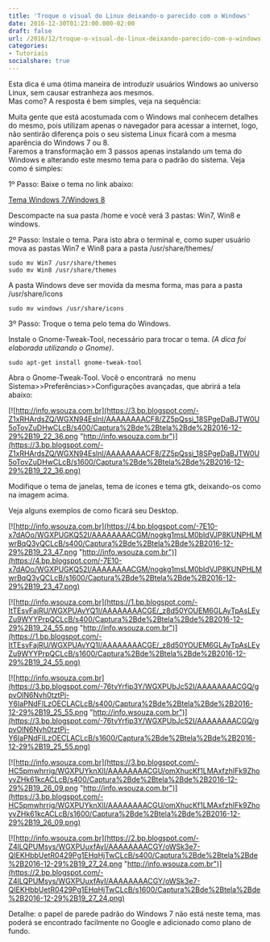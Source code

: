 ```yaml
---
title: 'Troque o visual do Linux deixando-o parecido com o Windows'
date: 2016-12-30T01:23:00.000-02:00
draft: false
url: /2016/12/troque-o-visual-do-linux-deixando-parecido-com-o-windows.html
categories: 
- Tutoriais
socialshare: true
---
```


Esta dica é uma ótima maneira de introduzir usuários Windows ao universo Linux, sem causar estranheza aos mesmos.  
Mas como? A resposta é bem simples, veja na sequência:  
 
 <!--more-->
  
Muita gente que está acostumada com o Windows mal conhecem detalhes do mesmo, pois utilizam apenas o navegador para acessar a internet, logo, não sentirão diferença pois o seu sistema Linux ficará com a mesma aparência do Windows 7 ou 8.  
Faremos a transformação em 3 passos apenas instalando um tema do Windows e alterando este mesmo tema para o padrão do sistema. Veja como é simples:
  

1º Passo: Baixe o tema no link abaixo:  
  
[Tema Windows 7/Windows 8](https://www.dropbox.com/s/5heavk0lzj21b9s/temawindows.tar.gz?dl=0)  
  
Descompacte na sua pasta /home e você verá 3 pastas: Win7, Win8 e windows.  
  
2º Passo: Instale o tema. Para isto abra o terminal e, como super usuário mova as pastas Win7 e Win8 para a pasta /usr/share/themes/  
  
`sudo mv Win7 /usr/share/themes`  
`sudo mv Win8 /usr/share/themes` 
  
A pasta Windows deve ser movida da mesma forma, mas para a pasta /usr/share/icons  
  
`sudo mv windows /usr/share/icons`  
  
3º Passo: Troque o tema pelo tema do Windows.  
  
Instale o Gnome-Tweak-Tool, necessário para trocar o tema. _(A dica foi elaborada utilizando o Gnome)_.  
  
`sudo apt-get install gnome-tweak-tool` 
  
Abra o Gnome-Tweak-Tool. Você o encontrará  no menu Sistema>>Preferências>>Configurações avançadas, que abrirá a tela abaixo:  
  

[![http://info.wsouza.com.br](https://3.bp.blogspot.com/-Z1xRHArdsZQ/WGXN94EslnI/AAAAAAAACF8/ZZ5pQssi_18SPgeDaBJTW0U5oTovZuDHwCLcB/s400/Captura%2Bde%2Btela%2Bde%2B2016-12-29%2B19_22_36.png "http://info.wsouza.com.br")](https://3.bp.blogspot.com/-Z1xRHArdsZQ/WGXN94EslnI/AAAAAAAACF8/ZZ5pQssi_18SPgeDaBJTW0U5oTovZuDHwCLcB/s1600/Captura%2Bde%2Btela%2Bde%2B2016-12-29%2B19_22_36.png)

  
  
Modifique o tema de janelas, tema de ícones e tema gtk, deixando-os como na imagem acima.

  

Veja alguns exemplos de como ficará seu Desktop.  
  

[![http://info.wsouza.com.br](https://4.bp.blogspot.com/-7E10-x7dAOo/WGXPUGKQ52I/AAAAAAAACGM/nogkg1msLM0bIdVJP8KUNPHLMwrBqQ3yQCLcB/s400/Captura%2Bde%2Btela%2Bde%2B2016-12-29%2B19_23_47.png "http://info.wsouza.com.br")](https://4.bp.blogspot.com/-7E10-x7dAOo/WGXPUGKQ52I/AAAAAAAACGM/nogkg1msLM0bIdVJP8KUNPHLMwrBqQ3yQCLcB/s1600/Captura%2Bde%2Btela%2Bde%2B2016-12-29%2B19_23_47.png)

[![http://info.wsouza.com.br](https://1.bp.blogspot.com/-ItTEsvFajRU/WGXPUAvYQ1I/AAAAAAAACGE/_z8d50YOUEM6GLAyTpAsLEyZu9WYYPrpQCLcB/s400/Captura%2Bde%2Btela%2Bde%2B2016-12-29%2B19_24_55.png "http://info.wsouza.com.br")](https://1.bp.blogspot.com/-ItTEsvFajRU/WGXPUAvYQ1I/AAAAAAAACGE/_z8d50YOUEM6GLAyTpAsLEyZu9WYYPrpQCLcB/s1600/Captura%2Bde%2Btela%2Bde%2B2016-12-29%2B19_24_55.png)

[![http://info.wsouza.com.br](https://3.bp.blogspot.com/-76tvYrfip3Y/WGXPUbJc52I/AAAAAAAACGQ/gpvOlN6Nvh0tztPj-Y6IaPNdFILzOECLACLcB/s400/Captura%2Bde%2Btela%2Bde%2B2016-12-29%2B19_25_55.png "http://info.wsouza.com.br")](https://3.bp.blogspot.com/-76tvYrfip3Y/WGXPUbJc52I/AAAAAAAACGQ/gpvOlN6Nvh0tztPj-Y6IaPNdFILzOECLACLcB/s1600/Captura%2Bde%2Btela%2Bde%2B2016-12-29%2B19_25_55.png)

[![http://info.wsouza.com.br](https://3.bp.blogspot.com/-HC5pmwhrrig/WGXPUYknXlI/AAAAAAAACGU/omXhucKf1LMAxfzhIFk9ZhoyvZHk61kcACLcB/s400/Captura%2Bde%2Btela%2Bde%2B2016-12-29%2B19_26_09.png "http://info.wsouza.com.br")](https://3.bp.blogspot.com/-HC5pmwhrrig/WGXPUYknXlI/AAAAAAAACGU/omXhucKf1LMAxfzhIFk9ZhoyvZHk61kcACLcB/s1600/Captura%2Bde%2Btela%2Bde%2B2016-12-29%2B19_26_09.png)

[![http://info.wsouza.com.br](https://2.bp.blogspot.com/-Z4lLQPUMsys/WGXPUuxfAyI/AAAAAAAACGY/oWSk3e7-QIEKHbbUetR0429Pg1EHqHjTwCLcB/s400/Captura%2Bde%2Btela%2Bde%2B2016-12-29%2B19_27_24.png "http://info.wsouza.com.br")](https://2.bp.blogspot.com/-Z4lLQPUMsys/WGXPUuxfAyI/AAAAAAAACGY/oWSk3e7-QIEKHbbUetR0429Pg1EHqHjTwCLcB/s1600/Captura%2Bde%2Btela%2Bde%2B2016-12-29%2B19_27_24.png)

  
  
Detalhe: o papel de parede padrão do Windows 7 não está neste tema, mas poderá se encontrado facilmente no Google e adicionado como plano de fundo.
